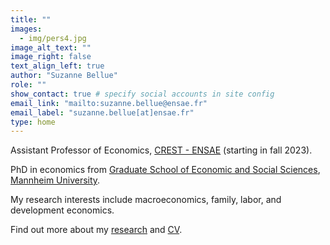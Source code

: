 ```yaml
---
title: "" 
images:
  - img/pers4.jpg
image_alt_text: ""
image_right: false
text_align_left: true
author: "Suzanne Bellue"
role: ""
show_contact: true # specify social accounts in site config
email_link: "mailto:suzanne.bellue@ensae.fr" 
email_label: "suzanne.bellue[at]ensae.fr"
type: home
---
```


Assistant Professor of Economics, [CREST - ENSAE](https://www.ensae.fr/en/research/center-research-economics-and-statistics-crest) (starting in fall 2023). 
 
PhD  in economics from [Graduate School of Economic and Social Sciences](https://www.uni-mannheim.de/gess/), [Mannheim University](https://www.vwl.uni-mannheim.de/en/). 

My research interests include macroeconomics, family, labor, and development economics.

Find out more about my [research](research) and [CV](uploads/resume.pdf).

